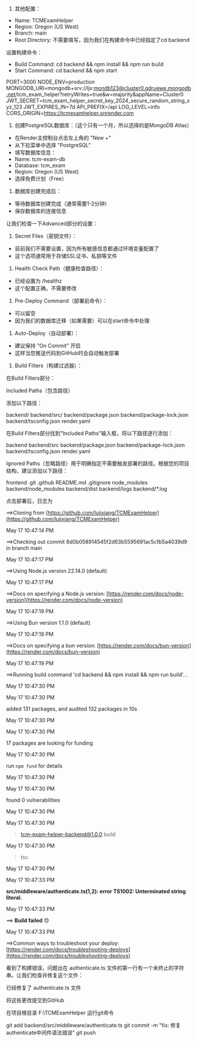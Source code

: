 

1. 其他配置：

* Name: TCMExamHelper
* Region: Oregon (US West)
* Branch: main
* Root Directory: 不需要填写，因为我们在构建命令中已经指定了cd backend

设置构建命令：

* Build Command: cd backend && npm install && npm run build
* Start Command: cd backend && npm start

PORT=3000
NODE_ENV=production
MONGODB_URI=mongodb+srv://ljx:mondb123@cluster0.qdruewe.mongodb.net/tcm_exam_helper?retryWrites=true&w=majority&appName=Cluster0
JWT_SECRET=tcm_exam_helper_secret_key_2024_secure_random_string_xyz_123
JWT_EXPIRES_IN=7d
API_PREFIX=/api
LOG_LEVEL=info
CORS_ORIGIN=https://tcmexamhelper.onrender.com


1. 创建PostgreSQL数据库：（这个只有一个月，所以选择的是MongoDB Atlas）

* 在Render主控制台点击左上角的 "New +"
* 从下拉菜单中选择 "PostgreSQL"
* 填写数据库信息：
* Name: tcm-exam-db
* Database: tcm_exam
* Region: Oregon (US West)
* 选择免费计划（Free）

1. 数据库创建完成后：

* 等待数据库创建完成（通常需要1-2分钟）
* 保存数据库的连接信息


让我们检查一下Advanced部分的设置：

1. Secret Files（密钥文件）：

* 目前我们不需要设置，因为所有敏感信息都通过环境变量配置了
* 这个选项通常用于存储SSL证书、私钥等文件

1. Health Check Path（健康检查路径）：

* 已经设置为 /healthz
* 这个配置正确，不需要修改

1. Pre-Deploy Command（部署前命令）：

* 可以留空
* 因为我们的数据库迁移（如果需要）可以在start命令中处理

1. Auto-Deploy（自动部署）：

* 建议保持 "On Commit" 开启
* 这样当您推送代码到GitHub时会自动触发部署

1. Build Filters（构建过滤器）：


在Build Filters部分：

Included Paths（包含路径）

添加以下路径：

backend/
backend/src/
backend/package.json
backend/package-lock.json
backend/tsconfig.json
render.yaml

在Build Filters部分找到"Included Paths"输入框，将以下路径逐行添加：

backend
backend/src
backend/package.json
backend/package-lock.json
backend/tsconfig.json
render.yaml

Ignored Paths（忽略路径）用于明确指定不需要触发部署的路径。根据您的项目结构，建议添加以下路径：

frontend
.git
.github
README.md
.gitignore
node_modules
backend/node_modules
backend/dist
backend/logs
backend/*.log


点击部署后，日志为


==>Cloning from [https://github.com/lujixiang/TCMExamHelper](https://github.com/lujixiang/TCMExamHelper)

May 17 10:47:14 PM

==>Checking out commit 8d0b058914545f2d63b5595691ac5cfb5a4039d9 in branch main

May 17 10:47:17 PM

==>Using Node.js version 22.14.0 (default)

May 17 10:47:17 PM

==>Docs on specifying a Node.js version: [https://render.com/docs/node-version](https://render.com/docs/node-version)

May 17 10:47:19 PM

==>Using Bun version 1.1.0 (default)

May 17 10:47:19 PM

==>Docs on specifying a bun version: [https://render.com/docs/bun-version](https://render.com/docs/bun-version)

May 17 10:47:19 PM

==>Running build command 'cd backend && npm install && npm run build'...

May 17 10:47:30 PM

May 17 10:47:30 PM

added 131 packages, and audited 132 packages in 10s

May 17 10:47:30 PM

May 17 10:47:30 PM

17 packages are looking for funding

May 17 10:47:30 PM

  run `npm fund` for details

May 17 10:47:30 PM

May 17 10:47:30 PM

found 0 vulnerabilities

May 17 10:47:30 PM

May 17 10:47:30 PM

> tcm-exam-helper-backend@1.0.0 build

May 17 10:47:30 PM

> tsc

May 17 10:47:30 PM

May 17 10:47:33 PM

**src/middleware/authenticate.ts(1,2): error TS1002: Unterminated string literal.**

May 17 10:47:33 PM

==> **Build failed** 😞

May 17 10:47:33 PM

==>Common ways to troubleshoot your deploy: [https://render.com/docs/troubleshooting-deploys](https://render.com/docs/troubleshooting-deploys)

看到了构建错误，问题出在 authenticate.ts 文件的第一行有一个未终止的字符串。让我们检查并修复这个文件：

已经修复了 authenticate.ts 文件

将这些更改提交到GitHub

在项目根目录 F:\TCMExamHelper 运行git命令

git add backend/src/middleware/authenticate.ts
git commit -m "fix: 修复authenticate中间件语法错误"
git push
